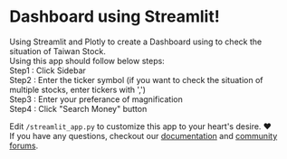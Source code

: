 # Dashboard using Streamlit!

Using Streamlit and Plotly to create a Dashboard using to check the situation of Taiwan Stock.  
Using this app should follow below steps:  
Step1 : Click Sidebar   
Step2 : Enter the ticker symbol (if you want to check the situation of multiple stocks, enter tickers with ',')  
Step3 : Enter your preferance of magnification  
Step4 : Click "Search Money" button  
    

Edit `/streamlit_app.py` to customize this app to your heart's desire. :heart:    
If you have any questions, checkout our [documentation](https://docs.streamlit.io) and [community
forums](https://discuss.streamlit.io).

